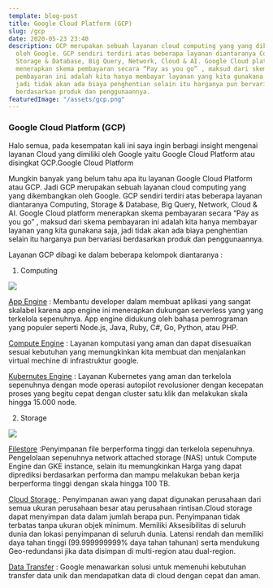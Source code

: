```yaml
---
template: blog-post
title: Google Cloud Platform (GCP)
slug: /gcp
date: 2020-05-23 23:40
description: GCP merupakan sebuah layanan cloud computing yang yang dikembangkan
  oleh Google. GCP sendiri terdiri atas beberapa layanan diantaranya Computing,
  Storage & Database, Big Query, Network, Cloud & AI. Google Cloud platform
  menerapkan skema pembayaran secara “Pay as you go” , maksud dari skema
  pembayaran ini adalah kita hanya membayar layanan yang kita gunakana saja,
  jadi tidak akan ada biaya penghentian selain itu harganya pun bervariasi
  berdasarkan produk dan penggunaannya.
featuredImage: "/assets/gcp.png"
---
```

<!--StartFragment-->

### Google Cloud Platform (GCP)

Halo semua, pada kesempatan kali ini saya ingin berbagi insight mengenai layanan Cloud yang dimiliki oleh Google yaitu Google Cloud Platform atau disingkat GCP.Google Cloud Platform

Mungkin banyak yang belum tahu apa itu layanan Google Cloud Platform atau GCP. Jadi GCP merupakan sebuah layanan cloud computing yang yang dikembangkan oleh Google. GCP sendiri terdiri atas beberapa layanan diantaranya Computing, Storage & Database, Big Query, Network, Cloud & AI. Google Cloud platform menerapkan skema pembayaran secara “Pay as you go” , maksud dari skema pembayaran ini adalah kita hanya membayar layanan yang kita gunakana saja, jadi tidak akan ada biaya penghentian selain itu harganya pun bervariasi berdasarkan produk dan penggunaannya.

Layanan GCP dibagi ke dalam beberapa kelompok diantaranya :

1. Computing

![](https://cdn-images-1.medium.com/max/800/1*qDLPnwGtqnqVZdGatVPN5w.png#center)

 
[App Engine](https://cloud.google.com/appengine) : Membantu developer dalam membuat aplikasi yang sangat skalabel karena app engine ini menerapkan dukungan serverless yang yang terkelola sepenuhnya. App engine didukung oleh bahasa pemrograman yang populer seperti Node.js, Java, Ruby, C#, Go, Python, atau PHP.

[Compute Engine](https://cloud.google.com/compute) : Layanan komputasi yang aman dan dapat disesuaikan sesuai kebutuhan yang memungkinkan kita membuat dan menjalankan virtual mechine di infrastruktur google.

[Kubernutes Engine](https://cloud.google.com/kubernetes-engine) : Layanan Kubernetes yang aman dan terkelola sepenuhnya dengan mode operasi autopilot revolusioner dengan kecepatan proses yang begitu cepat dengan cluster satu klik dan melakukan skala hingga 15.000 node.

2. Storage



![](https://cdn-images-1.medium.com/max/800/1*3qOtEYPDQFBK7G5eX-dmAg.png)

[Filestore](https://cloud.google.com/filestore) :Penyimpanan file berperforma tinggi dan terkelola sepenuhnya. Pengelolaan sepenuhnya network attached storage (NAS) untuk Compute Engine dan GKE instance, selain itu memungkinkan Harga yang dapat diprediksi berdasarkan performa dan mampu melakukan beban kerja berperforma tinggi dengan skala hingga 100 TB.

[Cloud Storage ](https://cloud.google.com/storage/): Penyimpanan awan yang dapat digunakan perusahaan dari semua ukuran perusahaan besar atau perusahaan rintisan.Cloud storage dapat menyimpan data dalam jumlah berapa pun. Penyimpanan tidak terbatas tanpa ukuran objek minimum. Memiliki Aksesibilitas di seluruh dunia dan lokasi penyimpanan di seluruh dunia. Latensi rendah dan memiliki daya tahan tinggi (99.999999999% daya tahan tahunan) serta mendukung Geo-redundansi jika data disimpan di multi-region atau dual-region.

[Data Transfer](https://cloud.google.com/products/data-transfer) : Google menawarkan solusi untuk memenuhi kebutuhan transfer data unik dan mendapatkan data di cloud dengan cepat dan aman.

<!--EndFragment-->